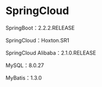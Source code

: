 # SpringCloud

SpringBoot：2.2.2.RELEASE

SpringCloud：Hoxton.SR1

SpringCloud Alibaba：2.1.0.RELEASE

MySQL：8.0.27

MyBatis：1.3.0
